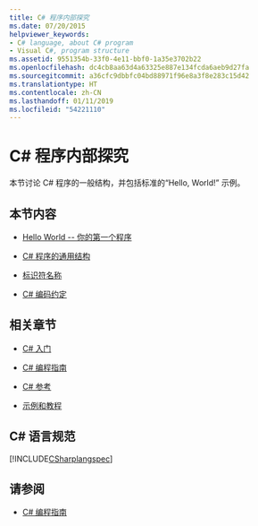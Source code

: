 ```yaml
---
title: C# 程序内部探究
ms.date: 07/20/2015
helpviewer_keywords:
- C# language, about C# program
- Visual C#, program structure
ms.assetid: 9551354b-33f0-4e11-bbf0-1a35e3702b22
ms.openlocfilehash: dc4cb8aa63d4a63325e887e134fcda6aeb9d27fa
ms.sourcegitcommit: a36cfc9dbbfc04bd88971f96e8a3f8e283c15d42
ms.translationtype: HT
ms.contentlocale: zh-CN
ms.lasthandoff: 01/11/2019
ms.locfileid: "54221110"
---
```

# <a name="inside-a-c-program"></a>C# 程序内部探究

本节讨论 C# 程序的一般结构，并包括标准的“Hello, World!” 示例。

## <a name="in-this-section"></a>本节内容

- [Hello World -- 你的第一个程序](hello-world-your-first-program.md)

- [C# 程序的通用结构](general-structure-of-a-csharp-program.md)

- [标识符名称](identifier-names.md)

- [C# 编码约定](coding-conventions.md)

## <a name="related-sections"></a>相关章节

- [C# 入门](../../getting-started/index.md)

- [C# 编程指南](../../programming-guide/index.md)

- [C# 参考](../../language-reference/index.md)

- [示例和教程](../../../samples-and-tutorials/index.md)

## <a name="c-language-specification"></a>C# 语言规范

[!INCLUDE[CSharplangspec](~/includes/csharplangspec-md.md)]

## <a name="see-also"></a>请参阅

- [C# 编程指南](../../programming-guide/index.md)